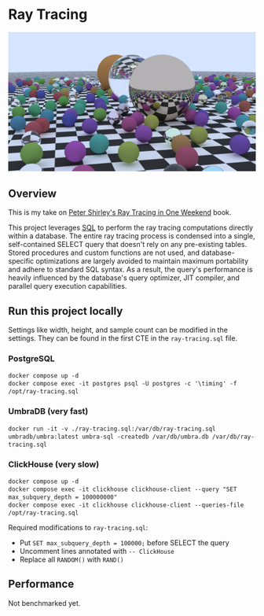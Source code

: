 # Ray Tracing

<img src="https://github.com/TwentyFiveSoftware/ray-tracing-gpu/blob/master/sceneRender.png">

## Overview

This is my take on [Peter Shirley's Ray Tracing in One Weekend](https://github.com/RayTracing/raytracing.github.io)
book.

This project leverages [SQL](https://en.wikipedia.org/wiki/SQL) to perform the ray tracing computations directly within
a database.
The entire ray tracing process is condensed into a single, self-contained SELECT query that doesn't rely on any
pre-existing tables.
Stored procedures and custom functions are not used, and database-specific optimizations are largely avoided to maintain
maximum portability and adhere to standard SQL syntax.
As a result, the query's performance is heavily influenced by the database's query optimizer, JIT compiler, and parallel
query execution capabilities.

## Run this project locally

Settings like width, height, and sample count can be modified in the settings.
They can be found in the first CTE in the `ray-tracing.sql` file.

### PostgreSQL

```shell
docker compose up -d
docker compose exec -it postgres psql -U postgres -c '\timing' -f /opt/ray-tracing.sql
```

### UmbraDB (very fast)

```shell
docker run -it -v ./ray-tracing.sql:/var/db/ray-tracing.sql umbradb/umbra:latest umbra-sql -createdb /var/db/umbra.db /var/db/ray-tracing.sql
```

### ClickHouse (very slow)

```shell
docker compose up -d
docker compose exec -it clickhouse clickhouse-client --query "SET max_subquery_depth = 100000000"
docker compose exec -it clickhouse clickhouse-client --queries-file /opt/ray-tracing.sql
```

Required modifications to `ray-tracing.sql`:

- Put `SET max_subquery_depth = 100000;` before SELECT the query
- Uncomment lines annotated with `-- ClickHouse`
- Replace all `RANDOM()` with `RAND()`

## Performance

Not benchmarked yet.


